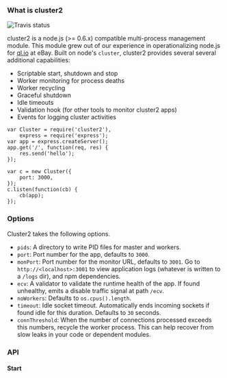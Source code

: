 
### What is cluster2

![Travis status](https://secure.travis-ci.org/ql-io/cluster2.png)

cluster2 is a node.js (>= 0.6.x) compatible multi-process management module. This module grew out of
our experience in operationalizing node.js for [ql.io](https://github.com/ql-io/ql.io) at eBay.
Built on node's `cluster`, cluster2 provides several several additional capabilities:

* Scriptable start, shutdown and stop
* Worker monitoring for process deaths
* Worker recycling
* Graceful shutdown
* Idle timeouts
* Validation hook (for other tools to monitor cluster2 apps)
* Events for logging cluster activities

```
var Cluster = require('cluster2'),
    express = require('express');
var app = express.createServer();
app.get('/', function(req, res) {
    res.send('hello');
});

var c = new Cluster({
    port: 3000,
});
c.listen(function(cb) {
    cb(app);
});
```

### Options

Cluster2 takes the following options.

* `pids`: A directory to write PID files for master and workers.
* `port`: Port number for the app, defaults to `3000`.
* `monPort`: Port number for the monitor URL, defaults to `3001`. Go to `http://<localhost>:3001` to
   view application logs (whatever is written to a `/logs` dir), and npm dependencies.
* `ecv`: A validator to validate the runtime health of the app. If found unhealthy, emits a disable
   traffic signal at path `/ecv`.
* `noWorkers`: Defaults to `os.cpus().length`.
* `timeout`: Idle socket timeout. Automatically ends incoming sockets if found idle for this
   duration. Defaults to `30` seconds.
* `connThreshold`: When the number of connections processed exceeds this numbers, recycle the worker
   process. This can help recover from slow leaks in your code or dependent modules.

### API

#### Start

```
